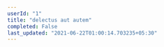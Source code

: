 ```yaml
---
userId: "1"
title: "delectus aut autem"
completed: False
last_updated: "2021-06-22T01:00:14.703235+05:30"
---
```

